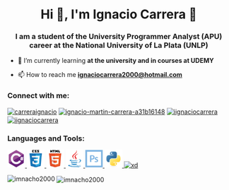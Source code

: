 <h1 align="center">Hi 👋, I'm Ignacio Carrera 🦈</h1>
<h3 align="center">I am a student of the University Programmer Analyst (APU) career at the National University of La Plata (UNLP)</h3>

- 🌱 I’m currently learning **at the university and in courses at UDEMY**

- 📫 How to reach me **ignaciocarrera2000@hotmail.com**

<h3 align="left">Connect with me:</h3>
<p align="left">
<a href="https://twitter.com/carreraignacio" target="blank"><img align="center" src="https://raw.githubusercontent.com/rahuldkjain/github-profile-readme-generator/master/src/images/icons/Social/twitter.svg" alt="carreraignacio" height="30" width="40" /></a>
<a href="https://linkedin.com/in/ignacio-martin-carrera-a31b16148" target="blank"><img align="center" src="https://raw.githubusercontent.com/rahuldkjain/github-profile-readme-generator/master/src/images/icons/Social/linked-in-alt.svg" alt="ignacio-martin-carrera-a31b16148" height="30" width="40" /></a>
<a href="https://fb.com/iignaciocarrera" target="blank"><img align="center" src="https://raw.githubusercontent.com/rahuldkjain/github-profile-readme-generator/master/src/images/icons/Social/facebook.svg" alt="iignaciocarrera" height="30" width="40" /></a>
<a href="https://instagram.com/iignaciocarrera" target="blank"><img align="center" src="https://raw.githubusercontent.com/rahuldkjain/github-profile-readme-generator/master/src/images/icons/Social/instagram.svg" alt="iignaciocarrera" height="30" width="40" /></a>
</p>

<h3 align="left">Languages and Tools:</h3>
<p align="left"> <a href="https://www.w3schools.com/cs/" target="_blank" rel="noreferrer"> <img src="https://raw.githubusercontent.com/devicons/devicon/master/icons/csharp/csharp-original.svg" alt="csharp" width="40" height="40"/> </a> <a href="https://www.w3schools.com/css/" target="_blank" rel="noreferrer"> <img src="https://raw.githubusercontent.com/devicons/devicon/master/icons/css3/css3-original-wordmark.svg" alt="css3" width="40" height="40"/> </a> <a href="https://www.w3.org/html/" target="_blank" rel="noreferrer"> <img src="https://raw.githubusercontent.com/devicons/devicon/master/icons/html5/html5-original-wordmark.svg" alt="html5" width="40" height="40"/> </a> <a href="https://www.java.com" target="_blank" rel="noreferrer"> <img src="https://raw.githubusercontent.com/devicons/devicon/master/icons/java/java-original.svg" alt="java" width="40" height="40"/> </a> <a href="https://www.photoshop.com/en" target="_blank" rel="noreferrer"> <img src="https://raw.githubusercontent.com/devicons/devicon/master/icons/photoshop/photoshop-line.svg" alt="photoshop" width="40" height="40"/> </a> <a href="https://www.python.org" target="_blank" rel="noreferrer"> <img src="https://raw.githubusercontent.com/devicons/devicon/master/icons/python/python-original.svg" alt="python" width="40" height="40"/> </a> <a href="https://www.adobe.com/products/xd.html" target="_blank" rel="noreferrer"> <img src="https://cdn.worldvectorlogo.com/logos/adobe-xd.svg" alt="xd" width="40" height="40"/> </a> </p>

<p><img align="left" src="https://github-readme-stats.vercel.app/api/top-langs?username=imnacho2000&show_icons=true&locale=en&layout=compact" alt="imnacho2000" /></p>

<p>&nbsp;<img align="center" src="https://github-readme-stats.vercel.app/api?username=imnacho2000&show_icons=true&locale=en" alt="imnacho2000" /></p>

